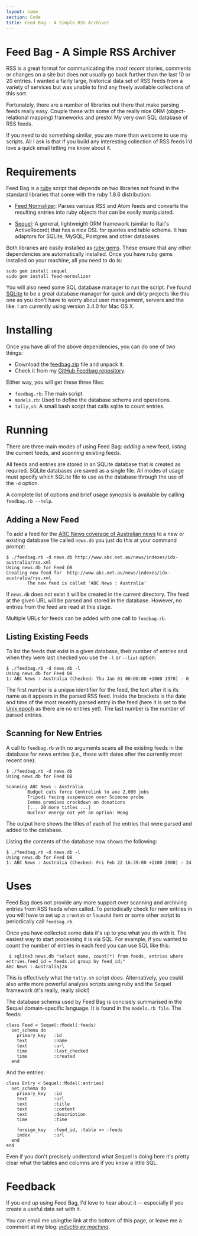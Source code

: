 ```yaml
---
layout: name
section: Code
title: Feed Bag - A Simple RSS Archiver
---
```


Feed Bag - A Simple RSS Archiver 
================================
RSS is a great format for communicating the _most recent_ stories, comments or
changes on a site but does not usually go back further than the last 10 or 20
entries. I wanted a fairly large, historical data set of RSS feeds from a
variety of services but was unable to find any freely available collections of
this sort.

Fortunately, there are a number of libraries out there that make parsing feeds
really easy. Couple these with some of the really nice ORM (object-relational 
mapping) frameworks and presto! My very own SQL database of RSS feeds.

If you need to do something similar, you are more than welcome to use my 
scripts. All I ask is that if you build any interesting collection of RSS feeds
I'd love a quick email letting me know about it.

Requirements
============
Feed Bag is a [ruby][] script that depends on two libraries not found in the
standard libraries that come with the ruby 1.8.6 distribution:

[ruby]: http://ruby-lang.org

*	[Feed Normalizer][]: Parses various RSS and Atom feeds and converts
	the resulting entries into ruby objects that can be easily manipulated.

[feed normalizer]: http://feed-normalizer.rubyforge.org/

*	[Sequel][]: A general, lightweight ORM framework (similar to Rail's
	ActiveRecord) that has a nice DSL for queries and table schema. It
	has adaptors for SQLite, MySQL, Postgres and other databases.

[sequel]: http://sequel.rubyforge.org/

Both libraries are easily installed as [ruby gems][]. These ensure that any
other dependencies are automatically installed. Once you have ruby gems 
installed on your machine, all you need to do is:

	sudo gem install sequel
	sudo gem install feed-normalizer

[ruby gems]: http://www.rubygems.org/

You will also need some SQL database manager to run the script. I've found 
[SQLite][] to be a great database manager for quick and dirty projects like this
one as you don't have to worry about user management, servers and the like.
I am currently using version 3.4.0 for Mac OS X. 

[sqlite]: http://www.sqlite.org/

Installing
==========
Once you have all of the above dependencies, you can do one of two things:

* Download the [feedbag.zip][] file and unpack it. 
* Check it from my [GitHub Feedbag repository][github].

[feedbag.zip]: /files/code/feedbag.zip
[github]: http://github.com/mreid/feed-bag/tree/master

Either way, you will get these three files:

*	`feedbag.rb`: 	The main script.
*	`models.rb`:	Used to define the database schema and operations.
*	`tally,sh`:		A small bash script that calls sqlite to count entries.

Running
=======
There are three main modes of using Feed Bag: _adding_ a new feed, _listing_ the
current feeds, and _scanning_ existing feeds.

All feeds and entries are stored in an SQLite database that is created as 
required. SQLite databases are saved as a single file. All modes of usage must 
specify which SQLite file to use as the database through the use of the `-d`
option.

A complete list of options and brief usage synopsis is available by calling
`feedbag.rb --help`.

Adding a New Feed
-----------------
To add a feed for the [ABC News coverage of Australian news][abc] to a new
or existing database file called `news.db` you just do this at your command
prompt:

	$ ./feedbag.rb -d news.db http://www.abc.net.au/news/indexes/idx-australia/rss.xml
	Using news.db for Feed DB
	Creating new feed for  http://www.abc.net.au/news/indexes/idx-australia/rss.xml
	        The new feed is called 'ABC News : Australia'

If `news.db` does not exist it will be created in the current directory. The 
feed at the given URL will be parsed and stored in the database. However, no
entries from the feed are read at this stage.

Multiple URLs for feeds can be added with one call to `feedbag.rb`.

[abc]: http://www.abc.net.au/news/

Listing Existing Feeds
----------------------
To list the feeds that exist in a given database, their number of entries and
when they were last checked you use the `-l` or `--list` option:

	$ ./feedbag.rb -d news.db -l
	Using news.db for Feed DB
	1: ABC News : Australia (Checked: Thu Jan 01 00:00:00 +1000 1970) - 0

The first number is a unique identifier for the feed, the text after it is its
name as it appears in the parsed RSS feed. Inside the brackets is the date and 
time of the most recently parsed entry in the feed (here it is set to the [Unix 
epoch] as there are no entries yet). The last number is the number of parsed
entries.

[unix epoch]: http://en.wikipedia.org/wiki/Epoch_%28reference_date%29#Computing

Scanning for New Entries
------------------------
A call to `feedbag.rb` with no arguments scans all the existing feeds in the 
database for news entries (_i.e._, those with dates after the currently most
recent one):

	$ ./feedbag.rb -d news.db
	Using news.db for Feed DB
		
	Scanning ABC News : Australia
	        Budget cuts force Centrelink to axe 2,000 jobs
	        Tripodi facing suspension over Scimone probe
	        Iemma promises crackdown on donations
			[... 20 more titles ...]
	        Nuclear energy not yet an option: Wong

The output here shows the titles of each of the entries that were parsed and
added to the database.

Listing the contents of the database now shows the following:

	$ ./feedbag.rb -d news.db -l
	Using news.db for Feed DB
	1: ABC News : Australia (Checked: Fri Feb 22 16:39:00 +1100 2008) - 24

Uses
====
Feed Bag does not provide any more support over scanning and archiving entries
from RSS feeds when called. To periodically check for new entries in you will
have to set up a `crontab` or `launchd` item or some other script to 
periodically call `feedbag.rb`.

Once you have collected some data it's up to you what you do with it. The 
easiest way to start processing it is via SQL. For example, if you wanted to
count the number of entries in each feed you can use SQL like this:

	 $ sqlite3 news.db "select name, count(*) from feeds, entries where entries.feed_id = feeds.id group by feed_id;"
	ABC News : Australia|24
	
This is effectively what the `tally.sh` script does. Alternatively, you could
also write more powerful analysis scripts using ruby and the Sequel framework
(it's really, really slick!)

The database schema used by Feed Bag is concisely summarised in the Sequel 
domain-specific language. It is found in the `models.rb file`. The feeds:

	class Feed < Sequel::Model(:feeds)
	  set_schema do
	    primary_key   :id
	    text          :name
	    text          :url
	    time          :last_checked
	    time          :created
	  end

And the entries:

	class Entry < Sequel::Model(:entries)
	  set_schema do
	    primary_key   :id
	    text          :url
	    text          :title
	    text          :content
	    text          :description
	    time          :time

	    foreign_key   :feed_id, :table => :feeds
	    index         :url
	  end
	end

Even if you don't precisely understand what Sequel is doing here it's pretty 
clear what the tables and columns are if you know a little SQL.

Feedback
========
If you end up using Feed Bag, I'd love to hear about it -- especially if you 
create a useful data set with it. 

You can email me usingthe link at the bottom of this page, or leave me a comment
at my blog: _[inductio ex machina][]_.

[inductio ex machina]: /blog/
